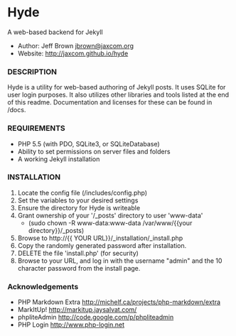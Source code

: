 Hyde
====
A web-based backend for Jekyll
- Author: Jeff Brown <jbrown@jaxcom.org>
- Website: http://jaxcom.github.io/hyde

### DESCRIPTION
Hyde is a utility for web-based authoring of Jekyll posts. 
It uses SQLite for user login purposes.
It also utilizes other libraries and tools listed at the end of this readme.
Documentation and licenses for these can be found in /docs.

### REQUIREMENTS
- PHP 5.5 (with PDO, SQLite3, or SQLiteDatabase)
- Ability to set permissions on server files and folders
- A working Jekyll installation

### INSTALLATION
1. Locate the config file (/includes/config.php)
2. Set the variables to your desired settings
3. Ensure the directory for Hyde is writeable
4. Grant ownership of your '/_posts' directory to user 'www-data'
   - (sudo chown -R www-data:www-data /var/www/{{your directory}}/_posts)
5. Browse to http://{{ YOUR URL}}/_installation/_install.php
6. Copy the randomly generated password after installation.
7. DELETE the file 'install.php' (for security)
8. Browse to your URL, and log in with the username "admin" and the 10 character password from the install page.


### Acknowledgements
- PHP Markdown Extra <http://michelf.ca/projects/php-markdown/extra>
- MarkItUp! <http://markitup.jaysalvat.com/>
- phpliteAdmin <http://code.google.com/p/phpliteadmin>
- PHP Login <http://www.php-login.net>
